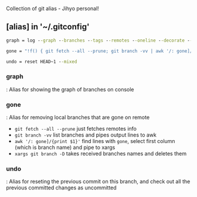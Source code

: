 Collection of git alias - Jihyo personal!

## [alias] in '~/.gitconfig'
```cmd
graph = log --graph --branches --tags --remotes --oneline --decorate --pretty=format:'%C(auto)%h%C(auto)%d %Creset%s %Cgreen(%cr) %C(bold blue)<%an>%Creset' --abbrev-commit --date=relative

gone = "!f() { git fetch --all --prune; git branch -vv | awk '/: gone]/{print $1}' | xargs git branch -D; }; f"

undo = reset HEAD~1 --mixed
```

### graph
: Alias for showing the graph of branches on console

### gone
: Alias for removing local branches that are gone on remote
- `git fetch --all --prune` just fetches remotes info
- `git branch -vv` list branches and pipes output lines to awk
- `awk '/: gone]/{print $1}'` find lines with `gone`, select first column (which is branch name) and pipe to xargs
- `xargs git branch -D` takes received branches names and deletes them

### undo
: Alias for reseting the previous commit on this branch, and check out all the previous committed changes as uncommitted